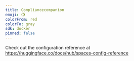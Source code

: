 ```yaml
---
title: Compliancecompanion
emoji: 🌖
colorFrom: red
colorTo: gray
sdk: docker
pinned: false
---
```


Check out the configuration reference at https://huggingface.co/docs/hub/spaces-config-reference
